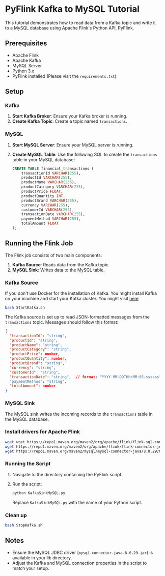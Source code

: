 # PyFlink Kafka to MySQL Tutorial

This tutorial demonstrates how to read data from a Kafka topic and write it to a MySQL database using Apache Flink's Python API, PyFlink.

## Prerequisites

- Apache Flink
- Apache Kafka
- MySQL Server
- Python 3.x
- PyFlink installed (Please visit the `requirements.txt`)

## Setup

### Kafka

1. **Start Kafka Broker**: Ensure your Kafka broker is running.
2. **Create Kafka Topic**: Create a topic named `transactions`.

### MySQL

1. **Start MySQL Server**: Ensure your MySQL server is running.
2. **Create MySQL Table**: Use the following SQL to create the `transactions` table in your MySQL database:

   ```sql
   CREATE TABLE financial_transactions (
       transactionId VARCHAR(255),
       productId VARCHAR(255),
       productName VARCHAR(255),
       productCategory VARCHAR(255),
       productPrice FLOAT,
       productQuantity INT,
       productBrand VARCHAR(255),
       currency VARCHAR(255),
       customerId VARCHAR(255),
       transactionDate VARCHAR(255),
       paymentMethod VARCHAR(255),
       totalAmount FLOAT
   );
   ```

## Running the Flink Job

The Flink job consists of two main components:

1. **Kafka Source**: Reads data from the Kafka topic.
2. **MySQL Sink**: Writes data to the MySQL table.

### Kafka Source
If you don't use Docker for the installation of Kafka. You might install Kafka on your machine and start your Kafka cluster. You might visit [here](https://kafka.apache.org/quickstart)

```bash
bash StartKafka.sh
```

The Kafka source is set up to read JSON-formatted messages from the `transactions` topic. Messages should follow this format:

```json
{
  "transactionId": "string",
  "productId": "string",
  "productName": "string",
  "productCategory": "string",
  "productPrice": number,
  "productQuantity": number,
  "productBrand": "string",
  "currency": "string",
  "customerId": "string",
  "transactionDate": "string",  // format: "YYYY-MM-DDTHH:MM:SS.ssssss"
  "paymentMethod": "string",
  "totalAmount": number
}

```

### MySQL Sink

The MySQL sink writes the incoming records to the `transactions` table in the MySQL database.

### Install drivers for Apache Flink

```bash
wget wget https://repo1.maven.org/maven2/org/apache/flink/flink-sql-connector-kafka/1.15.0/flink-sql-connector-kafka-1.15.0.jar
wget https://repo1.maven.org/maven2/org/apache/flink/flink-connector-jdbc/3.1.1-1.17/flink-connector-jdbc-3.1.1-1.17.jar 
wget https://repo1.maven.org/maven2/mysql/mysql-connector-java/8.0.29/mysql-connector-java-8.0.29.jar
```

### Running the Script

1. Navigate to the directory containing the PyFlink script.
2. Run the script:

   ```bash
   python KafkaSinkMySQL.py
   ```

   Replace `KafkaSinkMySQL.py` with the name of your Python script.

### Clean up

```bash
bash StopKafka.sh
```
## Notes

- Ensure the MySQL JDBC driver (`mysql-connector-java-8.0.29.jar`) is available in your lib directory.
- Adjust the Kafka and MySQL connection properties in the script to match your setup.



